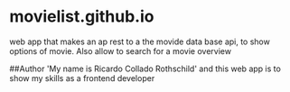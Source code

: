 # movielist.github.io
web app that makes an ap rest to a the movide data base api, to show options of movie. Also allow to search for a movie overview


##Author
'My name is Ricardo Collado Rothschild' and this web app is to show my skills as a frontend developer
